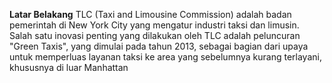 **Latar Belakang**
TLC (Taxi and Limousine Commission) adalah badan pemerintah di New York City yang mengatur industri taksi dan limusin. Salah satu inovasi penting yang dilakukan oleh TLC adalah peluncuran "Green Taxis", yang dimulai pada tahun 2013, sebagai bagian dari upaya untuk memperluas layanan taksi ke area yang sebelumnya kurang terlayani, khususnya di luar Manhattan

